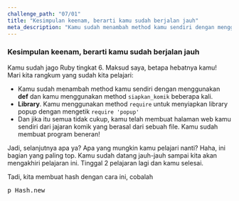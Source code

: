 ```yaml
---
challenge_path: "07/01"
title: "Kesimpulan keenam, berarti kamu sudah berjalan jauh"
meta_description: "Kamu sudah menambah method kamu sendiri dengan menggunakan def, menggunakan method require untuk menyiapkan library popup, dan membuat halaman web kamu sendiri dari jajaran komik yang berasal dari sebuah file."
---
```


### Kesimpulan keenam, berarti kamu sudah berjalan jauh

Kamu sudah jago Ruby tingkat 6. Maksud saya, betapa hebatnya kamu! Mari kita rangkum yang sudah kita pelajari:

- Kamu sudah menambah method kamu sendiri dengan menggunakan **def** dan kamu menggunakan method `siapkan_komik` beberapa kali.
- **Library**. Kamu menggunakan method `require` untuk menyiapkan library popup dengan mengetik `require 'popup'`
- Dan jika itu semua tidak cukup, kamu telah membuat halaman web kamu sendiri dari jajaran komik yang berasal dari sebuah file. Kamu sudah membuat program beneran!

Jadi, selanjutnya apa ya? Apa yang mungkin kamu pelajari nanti? Haha, ini bagian yang paling top. Kamu sudah datang jauh-jauh sampai kita akan mengakhiri pelajaran ini. Tinggal 2 pelajaran lagi dan kamu selesai.

Tadi, kita membuat hash dengan cara ini, cobalah

<pre>p Hash.new</pre>

<pre id="code-prefill"></pre>
